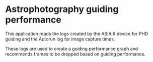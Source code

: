 # Astrophotography guiding performance
This application reads the logs created by the ASIAIR device for PHD guiding and the Autorun log for image capture times.

These logs are used to create a guiding performance graph and recommends frames to be dropped based on guiding performance.
